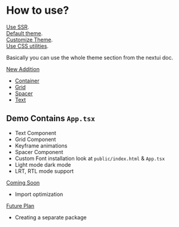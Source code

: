 # How to use?

[Use SSR](https://nextui.org/docs/guide/b.nextui-plus-nextjs). <br>
[Default theme](https://nextui.org/docs/theme/default-theme).<br>
[Customize Theme](https://nextui.org/docs/theme/customize-theme).<br>
[Use CSS utilities](https://nextui.org/docs/theme/utilities).

Basically you can use the whole theme section from the nextui doc.

[New Addition]() <br>

- [Container](https://nextui.org/docs/layout/container)
- [Grid](https://nextui.org/docs/layout/grid)
- [Spacer](https://nextui.org/docs/layout/spacer)
- [Text](https://nextui.org/docs/components/text)

## Demo Contains `App.tsx`

- Text Component
- Grid Component
- Keyframe animations
- Spacer Component
- Custom Font installation look at `public/index.html` & `App.tsx`
- Light mode dark mode
- LRT, RTL mode support

[Coming Soon]() <br>

- Import optimization

[Future Plan]() <br>

- Creating a separate package
